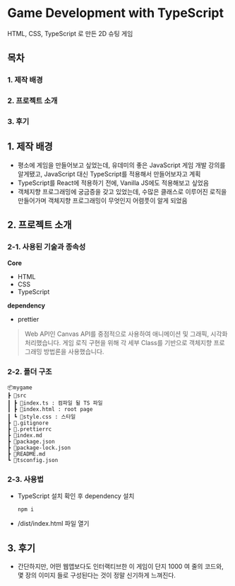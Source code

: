 # Game Development with TypeScript
HTML, CSS, TypeScript 로 만든 2D 슈팅 게임
## 목차
### 1. 제작 배경
### 2. 프로젝트 소개
### 3. 후기

## 1. 제작 배경
- 평소에 게임을 만들어보고 싶었는데, 유데미의 좋은 JavaScript 게임 개발 강의를 알게됐고, JavaScript 대신 TypeScript를 적용해서 만들어보자고 계획
- TypeScript를 React에 적용하기 전에, Vanilla JS에도 적용해보고 싶었음
- 객체지향 프로그래밍에 궁금증을 갖고 있었는데, 수많은 클래스로 이루어진 로직을 만들어가며 객체지향 프로그래밍이 무엇인지 어렴풋이 알게 되었음

## 2. 프로젝트 소개
### 2-1. 사용된 기술과 종속성
**Core**

- HTML
- CSS
- TypeScript

**dependency**

- prettier

> Web API인 Canvas API를 중점적으로 사용하여 애니메이션 및 그래픽, 시각화 처리했습니다. 게임 로직 구현을 위해 각 세부 Class를 기반으로 객체지향 프로그래밍 방법론을 사용했습니다.

### 2-2. 폴더 구조
```
📦mygame
┣ 📂src
┃ ┣ 📜index.ts : 컴파일 될 TS 파일
┃ ┣ 📜index.html : root page
┃ ┗ 📜style.css : 스타일
┣ 📜.gitignore
┣ 📜.prettierrc
┣ 📜index.md
┣ 📜package.json
┣ 📜package-lock.json
┣ 📜README.md
┗ 📜tsconfig.json
```
### 2-3. 사용법
- TypeScript 설치 확인 후 dependency 설치
  ```
  npm i
  ```
- /dist/index.html 파일 열기

## 3. 후기
- 간단하지만, 어떤 웹앱보다도 인터랙티브한 이 게임이 단지 1000 여 줄의 코드와, 몇 장의 이미지 들로 구성된다는 것이 정말 신기하게 느껴진다.
